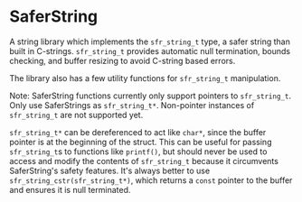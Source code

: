 # SaferString
A string library which implements the ```sfr_string_t``` type, a safer string than built in C-strings.  ```sfr_string_t```  provides automatic null termination, bounds checking, and buffer resizing to avoid C-string based errors.  

The library also has a few utility functions for ```sfr_string_t``` manipulation.

Note: SaferString functions currently only support pointers to ```sfr_string_t```.  Only use SaferStrings as ```sfr_string_t*```.  Non-pointer instances of ```sfr_string_t``` are not supported yet.

```sfr_string_t*``` can be dereferenced to act like ```char*```, since the buffer pointer is at the beginning of the struct.  This can be useful for passing ```sfr_string_t```s to functions like ```printf()```, but should never be used to access and modify the contents of ```sfr_string_t``` because it circumvents SaferString's safety features.  It's always better to use ```sfr_string_cstr(sfr_string_t*)```, which returns a ```const``` pointer to the buffer and ensures it is null terminated.
